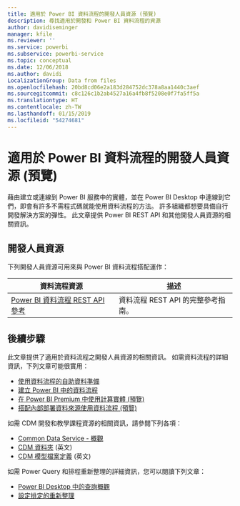 ```yaml
---
title: 適用於 Power BI 資料流程的開發人員資源 (預覽)
description: 尋找適用於開發和 Power BI 資料流程的資源
author: davidiseminger
manager: kfile
ms.reviewer: ''
ms.service: powerbi
ms.subservice: powerbi-service
ms.topic: conceptual
ms.date: 12/06/2018
ms.author: davidi
LocalizationGroup: Data from files
ms.openlocfilehash: 20bd8cd06e2a183d284752dc378a8aa1440c3aef
ms.sourcegitcommit: c8c126c1b2ab4527a16a4fb8f5208e0f7fa5ff5a
ms.translationtype: HT
ms.contentlocale: zh-TW
ms.lasthandoff: 01/15/2019
ms.locfileid: "54274681"
---
```

# <a name="developer-resources-for-power-bi-dataflows-preview"></a>適用於 Power BI 資料流程的開發人員資源 (預覽)

藉由建立或連線到 Power BI 服務中的實體，並在 Power BI Desktop 中連線到它們，即會有許多不需程式碼就能使用資料流程的方法。 許多組織都想要具備自行開發解決方案的彈性。 此文章提供 Power BI REST API 和其他開發人員資源的相關資訊。


## <a name="developer-resources"></a>開發人員資源

下列開發人員資源可用來與 Power BI 資料流程搭配運作：


| 資料流程資源 | 描述 |
| --- | --- |
| [Power BI 資料流程 REST API 參考](https://go.microsoft.com/fwlink/?linkid=2047629)    | 資料流程 REST API 的完整參考指南。|


## <a name="next-steps"></a>後續步驟

此文章提供了適用於資料流程之開發人員資源的相關資訊。 如需資料流程的詳細資訊，下列文章可能很實用：

* [使用資料流程的自助資料準備](service-dataflows-overview.md)
* [建立 Power BI 中的資料流程](service-dataflows-create-use.md)
* [在 Power BI Premium 中使用計算實體 (預覽)](service-dataflows-computed-entities-premium.md)
* [搭配內部部署資料來源使用資料流程 (預覽)](service-dataflows-on-premises-gateways.md)

如需 CDM 開發和教學課程資源的相關資訊，請參閱下列各項：
* [Common Data Service - 概觀](https://docs.microsoft.com/powerapps/common-data-model/overview)
* [CDM 資料夾](https://go.microsoft.com/fwlink/?linkid=2045304) \(英文\)
* [CDM 模型檔案定義](https://go.microsoft.com/fwlink/?linkid=2045521) \(英文\)


如需 Power Query 和排程重新整理的詳細資訊，您可以閱讀下列文章：
* [Power BI Desktop 中的查詢概觀](desktop-query-overview.md)
* [設定排定的重新整理](refresh-scheduled-refresh.md)



